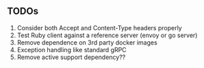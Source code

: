 ## TODOs

1. Consider both Accept and Content-Type headers properly
1. Test Ruby client against a reference server (envoy or go server)
1. Remove dependence on 3rd party docker images
1. Exception handling like standard gRPC
1. Remove active support dependency??
